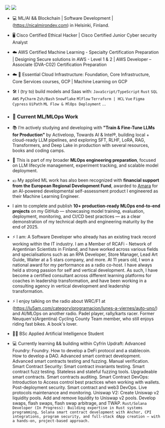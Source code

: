 [<img src="https://img.shields.io/badge/linkedin-%230077B5.svg?&style=for-the-badge&logo=linkedin&logoColor=white" />](https://www.linkedin.com/in/nicolas-a-a44196193/)
[<img src="https://img.shields.io/badge/Twitter-1DA1F2?style=for-the-badge&logo=twitter&logoColor=white" />](https://twitter.com/almironico)

- :computer: ML/AI && Blockchain | Software Development | (https://nicalmirondev.com) in Helsinki, Finland.
- 🖥 Cisco Certified Ethical Hacker | Cisco Certified Junior Cyber security Analyst
- ☁️ AWS Certified Machine Learning - Specialty Certification Preparation | Designing Secure solutions in AWS - Level 1 & 2 | AWS Developer – Associate (DVA-C02) Certification Preparation
- ☁️ 🤖  Essential Cloud Infrastructure: Foundation, Core Infrastructure, Core Services courses, GCP | Machine Learning on GCP
- :hammer_and_wrench: I (try to) build models and Saas with: `JavaScript/TypeScript` `Rust` `SQL` `AWS` `PyCharm` `Zsh/Bash` `SnowFlake` `MlFlow` `Terraform | HCL` `Vue` `Figma` `Cypress` `UiPath` `ML Flow & MlOps Deployment`  ...
  
- ### 🔬 Current ML/MLOps Work

- 📚 I’m actively studying and developing with **"Train & Fine-Tune LLMs for Production"** by Activeloop, Towards AI & Intel®, building local + cloud-ready LLM pipelines, and exploring SFT, RLHF, LoRA, RAG, Transformers, and Deep Lake in production with several resources, books and coding camps. 
- 🤖 This is part of my broader **MLOps engineering preparation**, focused on LLM lifecycle management, experiment tracking, and scalable model deployment.
- 💶 My applied ML work has also been recognized with **financial support from the European Regional Development Fund**, awarded to [Amara](https://amara.fi/european-regional-development-fund-supports-amara-in-creating-a-developmental-self-assessment/) for an AI-powered developmental self-assessment product I engineered as their Machine Learning Engineer.
- I aim to complete and publish **10+ production-ready MLOps end-to-end projects** on my GitHub — showcasing model training, evaluation, deployment, monitoring, and CI/CD best practices — as a clear demonstration of my technical depth and engineering maturity by the end of 2025. 

- ⚡ I am: A Software Developer who already has an existing track record working within the IT industry. I am a Member of RCAFi - Network of Argentinian Scientists in Finland, and have worked across various fields and specialisations such as an RPA Developer, Store Manager, Lead Art Guide, Waiter at a 5 stars company, and more. At 11 years old, I won a national award for my performance as a radio co-host. I have always held a strong passion for self and vertical development. As such, I have become a certified consultant across different learning platforms for coaches in leadership transformation, and have been working in a consulting agency in vertical development and leadership transformation.
- ⚡ I enjoy talking on the radio about WRC/F1 at (https://lu5am.com/category/programacion/lunes-a-viernes/auto-uno/) and AI/MLOps on another radio. Padel player, rally/karts racer. Former Neuquen's(Argentina) Cycling County Team member, who still enjoys riding fast bikes. A book's lover.
- :student: BSc Applied Artificial Intelligence Student
- 💻 Currently learning && building within Cyfrin Updraft: Advanced Foundry: Foundry. How to develop a DeFi protocol and a stablecoin. How to develop a DAO. Advanced smart contract development. Advanced smart contracts testing and fuzzing. Manual verification. Smart Contract Security: Smart contract invariants testing. Smart contract fuzz testing. Stateless and stateful fuzzing tools. Upgradeable smart contracts. Smart contracts auditing. Smart Contract DevOps: Introduction to Access control best practices when working with wallets. Post-deployment security. Smart contract and web3 DevOps. Live protocols maintenance and monitoring. Uniswap V2: Create Uniswap v2 liquidity pools. Add and remove liquidity to Uniswap v2 pools. Develop swaps, flash swaps, flash swap arbitrage, and TWAP.
`Rust/Solana Developer (In Progress):
Building expertise in Rust systems programming, Solana smart contract development with Anchor,
CPI integrations, program security, and full-stack dApp creation — with a hands-on, project-based
approach.`
